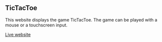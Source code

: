 ## TicTacToe

This website displays the game TicTacToe. The game can be played with a mouse or a touchscreen input.

[Live website](https://matzew95.github.io/TicTacToe/)
